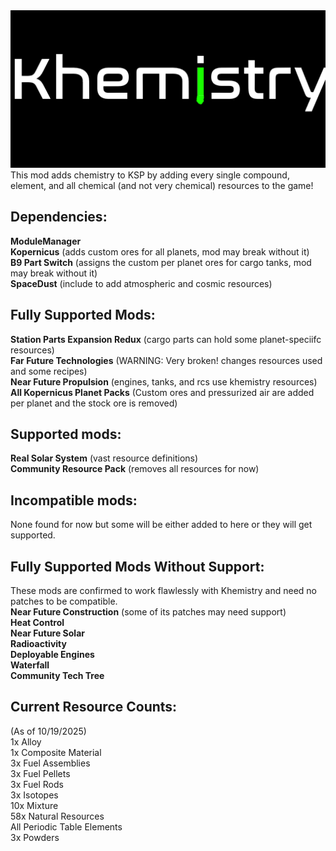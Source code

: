 <img src="https://raw.githubusercontent.com/Chitak985/khemistry/refs/heads/main/Khemistry/Flags/Logo.png">
This mod adds chemistry to KSP by adding every single compound, element, and all chemical (and not very chemical) resources to the game! <br>

<h2>Dependencies:</h2>
<strong>ModuleManager</strong> <br>
<strong>Kopernicus</strong> (adds custom ores for all planets, mod may break without it) <br>
<strong>B9 Part Switch</strong> (assigns the custom per planet ores for cargo tanks, mod may break without it) <br>
<strong>SpaceDust</strong> (include to add atmospheric and cosmic resources) <br>

<h2>Fully Supported Mods:</h2>
<strong>Station Parts Expansion Redux</strong> (cargo parts can hold some planet-speciifc resources) <br>
<strong>Far Future Technologies</strong> (WARNING: Very broken! changes resources used and some recipes) <br>
<strong>Near Future Propulsion</strong> (engines, tanks, and rcs use khemistry resources) <br>
<strong>All Kopernicus Planet Packs</strong> (Custom ores and pressurized air are added per planet and the stock ore is removed)

<h2>Supported mods:</h2>
<strong>Real Solar System</strong> (vast resource definitions) <br>
<strong>Community Resource Pack</strong> (removes all resources for now) <br>

<h2>Incompatible mods:</h2>
None found for now but some will be either added to here or they will get supported. <br>

<h2>Fully Supported Mods Without Support:</h2>
These mods are confirmed to work flawlessly with Khemistry and need no patches to be compatible. <br>
<strong>Near Future Construction</strong> (some of its patches may need support) <br>
<strong>Heat Control</strong> <br>
<strong>Near Future Solar</strong> <br>
<strong>Radioactivity</strong> <br>
<strong>Deployable Engines</strong> <br>
<strong>Waterfall</strong> <br>
<strong>Community Tech Tree</strong>

<h2>Current Resource Counts:</h2>
(As of 10/19/2025) <br>
1x Alloy <br>
1x Composite Material <br>
3x Fuel Assemblies <br>
3x Fuel Pellets <br>
3x Fuel Rods <br>
3x Isotopes <br>
10x Mixture <br>
58x Natural Resources <br>
All Periodic Table Elements <br>
3x Powders <br>
